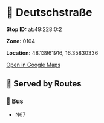 # 🚉 Deutschstraße


**Stop ID:** at:49:228:0:2

**Zone:** 0104

**Location:** 48.13961916, 16.35830336

[Open in Google Maps](https://www.google.com/maps?q=48.13961916,16.35830336)

## 🚆 Served by Routes

### 🚌 Bus
- N67